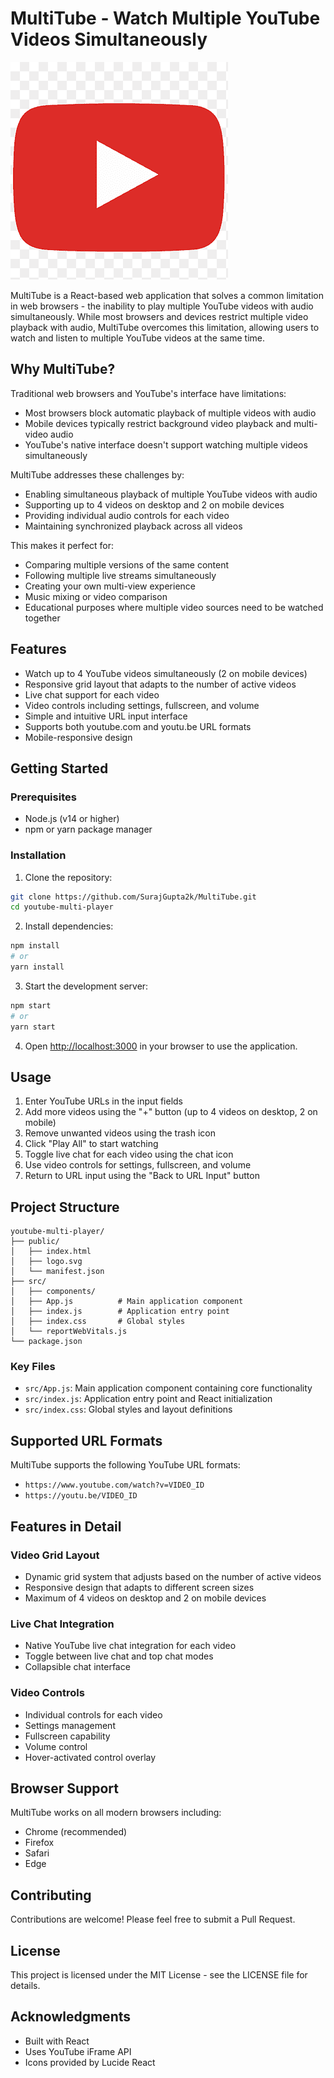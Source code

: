 # MultiTube - Watch Multiple YouTube Videos Simultaneously

![MultiTube Logo](/public/logo192.png)

MultiTube is a React-based web application that solves a common limitation in web browsers - the inability to play multiple YouTube videos with audio simultaneously. While most browsers and devices restrict multiple video playback with audio, MultiTube overcomes this limitation, allowing users to watch and listen to multiple YouTube videos at the same time.

## Why MultiTube?

Traditional web browsers and YouTube's interface have limitations:
- Most browsers block automatic playback of multiple videos with audio
- Mobile devices typically restrict background video playback and multi-video audio
- YouTube's native interface doesn't support watching multiple videos simultaneously

MultiTube addresses these challenges by:
- Enabling simultaneous playback of multiple YouTube videos with audio
- Supporting up to 4 videos on desktop and 2 on mobile devices
- Providing individual audio controls for each video
- Maintaining synchronized playback across all videos

This makes it perfect for:
- Comparing multiple versions of the same content
- Following multiple live streams simultaneously
- Creating your own multi-view experience
- Music mixing or video comparison
- Educational purposes where multiple video sources need to be watched together

## Features

- Watch up to 4 YouTube videos simultaneously (2 on mobile devices)
- Responsive grid layout that adapts to the number of active videos
- Live chat support for each video
- Video controls including settings, fullscreen, and volume
- Simple and intuitive URL input interface
- Supports both youtube.com and youtu.be URL formats
- Mobile-responsive design

## Getting Started

### Prerequisites

- Node.js (v14 or higher)
- npm or yarn package manager

### Installation

1. Clone the repository:
```bash
git clone https://github.com/SurajGupta2k/MultiTube.git
cd youtube-multi-player
```

2. Install dependencies:
```bash
npm install
# or
yarn install
```

3. Start the development server:
```bash
npm start
# or
yarn start
```

4. Open [http://localhost:3000](http://localhost:3000) in your browser to use the application.

## Usage

1. Enter YouTube URLs in the input fields
2. Add more videos using the "+" button (up to 4 videos on desktop, 2 on mobile)
3. Remove unwanted videos using the trash icon
4. Click "Play All" to start watching
5. Toggle live chat for each video using the chat icon
6. Use video controls for settings, fullscreen, and volume
7. Return to URL input using the "Back to URL Input" button

## Project Structure

```
youtube-multi-player/
├── public/
│   ├── index.html
│   ├── logo.svg
│   └── manifest.json
├── src/
│   ├── components/
│   ├── App.js          # Main application component
│   ├── index.js        # Application entry point
│   ├── index.css       # Global styles
│   └── reportWebVitals.js
└── package.json
```

### Key Files

- `src/App.js`: Main application component containing core functionality
- `src/index.js`: Application entry point and React initialization
- `src/index.css`: Global styles and layout definitions

## Supported URL Formats

MultiTube supports the following YouTube URL formats:
- `https://www.youtube.com/watch?v=VIDEO_ID`
- `https://youtu.be/VIDEO_ID`

## Features in Detail

### Video Grid Layout
- Dynamic grid system that adjusts based on the number of active videos
- Responsive design that adapts to different screen sizes
- Maximum of 4 videos on desktop and 2 on mobile devices

### Live Chat Integration
- Native YouTube live chat integration for each video
- Toggle between live chat and top chat modes
- Collapsible chat interface

### Video Controls
- Individual controls for each video
- Settings management
- Fullscreen capability
- Volume control
- Hover-activated control overlay

## Browser Support

MultiTube works on all modern browsers including:
- Chrome (recommended)
- Firefox
- Safari
- Edge

## Contributing

Contributions are welcome! Please feel free to submit a Pull Request.

## License

This project is licensed under the MIT License - see the LICENSE file for details.

## Acknowledgments

- Built with React
- Uses YouTube iFrame API
- Icons provided by Lucide React
